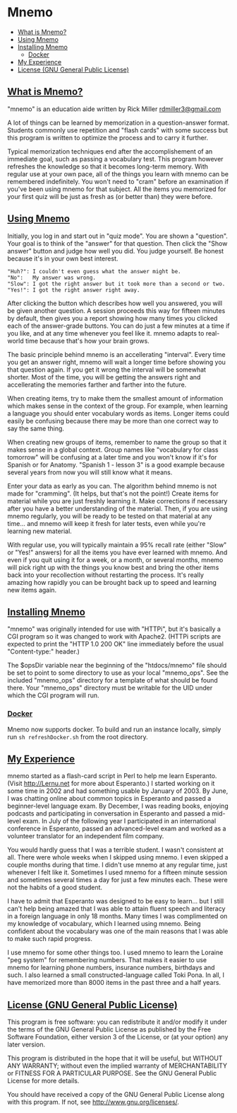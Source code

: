 # Mnemo

- [What is Mnemo?](#what-is-mnemo)
- [Using Mnemo](#using-mnemo)
- [Installing Mnemo](#installing-mnemo)
  - [Docker](#docker)
- [My Experience](#my-experience)
- [License (GNU General Public License)](#license-gnu-general-public-license)


## [What is Mnemo?](#what-is-mnemo)

"mnemo" is an education aide written by Rick Miller <rdmiller3@gmail.com>

A lot of things can be learned by memorization in a question-answer format.
Students commonly use repetition and "flash cards" with some success but
this program is written to optimize the process and to carry it further.

Typical memorization techniques end after the accomplishement of an
immediate goal, such as passing a vocabulary test.  This program however
refreshes the knowledge so that it becomes long-term memory.  With regular
use at your own pace, all of the things you learn with mnemo can be
remembered indefinitely.  You won't need to "cram" before an examination if
you've been using mnemo for that subject.  All the items you memorized for
your first quiz will be just as fresh as (or better than) they were before.


## [Using Mnemo](#using-mnemo)

Initially, you log in and start out in "quiz mode".  You are shown a
"question".  Your goal is to think of the "answer" for that question.  Then
click the "Show answer" button and judge how well you did.  You judge
yourself.  Be honest because it's in your own best interest.

    "Huh?": I couldn't even guess what the answer might be.
    "No":   My answer was wrong.
    "Slow": I got the right answer but it took more than a second or two.
    "Yes!": I got the right answer right away.


After clicking the button which describes how well you answered, you will
be given another question.  A session proceeds this way for fifteen minutes
by default, then gives you a report showing how many times you clicked each
of the answer-grade buttons.  You can do just a few minutes at a time if
you like, and at any time whenever you feel like it.  mnemo adapts to
real-world time because that's how your brain grows.

The basic principle behind mnemo is an accellerating "interval".  Every
time you get an answer right, mnemo will wait a longer time before showing
you that question again.  If you get it wrong the interval will be somewhat
shorter.  Most of the time, you will be getting the answers right and
accellerating the memories farther and farther into the future.

When creating items, try to make them the smallest amount of information
which makes sense in the context of the group.  For example, when learning
a language you should enter vocabulary words as items.  Longer items could
easily be confusing because there may be more than one correct way to say
the same thing.

When creating new groups of items, remember to name the group so that it
makes sense in a global context.  Group names like "vocabulary for class
tomorrow" will be confusing at a later time and you won't know if it's for
Spanish or for Anatomy.  "Spanish 1 - lesson 3" is a good example because
several years from now you will still know what it means.

Enter your data as early as you can.  The algorithm behind mnemo is not
made for "cramming".  (It helps, but that's not the point!)  Create items
for material while you are just freshly learning it.  Make corrections if
necessary after you have a better understanding of the material.  Then, if
you are using mnemo regularly, you will be ready to be tested on that
material at any time... and mnemo will keep it fresh for later tests, even
while you're learning new material.

With regular use, you will typically maintain a 95% recall rate (either
"Slow" or "Yes!" answers) for all the items you have ever learned with
mnemo.  And even if you quit using it for a week, or a month, or several
months, mnemo will pick right up with the things you know best and bring
the other items back into your recollection without restarting the process.
It's really amazing how rapidly you can be brought back up to speed and
learning new items again.


## [Installing Mnemo](#installing-mnemo)

"mnemo" was originally intended for use with "HTTPi", but it's
basically a CGI program so it was changed to work with Apache2.
(HTTPi scripts are expected to print the "HTTP 1.0 200 OK" line
immediately before the usual "Content-type:" header.)

The $opsDir variable near the beginning of the "htdocs/mnemo" file
should be set to point to some directory to use as your
local "mnemo_ops".  See the included "mnemo_ops" directory for a
template of what should be found there.  Your "mnemo_ops" directory
must be writable for the UID under which the CGI program will run.

### [Docker](#docker)

Mnemo now supports docker. To build and run an instance locally, simply run `sh refreshDocker.sh` from the root directory.

## [My Experience](#my-experience)

mnemo started as a flash-card script in Perl to help me learn Esperanto.
(Visit http://Lernu.net for more about Esperanto.)  I started working on it
some time in 2002 and had something usable by January of 2003.  By June, I
was chatting online about common topics in Esperanto and passed a
beginner-level language exam.  By December, I was reading books, enjoying
podcasts and participating in conversation in Esperanto and passed a
mid-level exam.  In July of the following year I participated in an
international conference in Esperanto, passed an advanced-level exam and
worked as a volunteer translator for an independent film company.

You would hardly guess that I was a terrible student.  I wasn't consistent
at all.  There were whole weeks when I skipped using mnemo.  I even skipped
a couple months during that time.  I didn't use mnemo at any regular time,
just whenever I felt like it.  Sometimes I used mnemo for a fifteen minute
session and sometimes several times a day for just a few minutes each.
These were not the habits of a good student.

I have to admit that Esperanto was designed to be easy to learn... but I
still can't help being amazed that I was able to attain fluent speech and
literacy in a foreign language in only 18 months.  Many times I was
complimented on my knowledge of vocabulary, which I learned using mnemo.
Being confident about the vocabulary was one of the main reasons that I was
able to make such rapid progress.

I use mnemo for some other things too.  I used mnemo to learn the Loraine
"peg system" for remembering numbers.  That makes it easier to use mnemo
for learning phone numbers, insurance numbers, birthdays and such.   I also
learned a small constructed-language called Toki Pona.  In all, I have
memorized more than 8000 items in the past three and a half years.


## [License (GNU General Public License)](#license-gnu-general-public-license)

This program is free software: you can redistribute it and/or modify
it under the terms of the GNU General Public License as published by
the Free Software Foundation, either version 3 of the License, or
(at your option) any later version.

This program is distributed in the hope that it will be useful,
but WITHOUT ANY WARRANTY; without even the implied warranty of
MERCHANTABILITY or FITNESS FOR A PARTICULAR PURPOSE.  See the
GNU General Public License for more details.

You should have received a copy of the GNU General Public License
along with this program.  If not, see <http://www.gnu.org/licenses/>.


